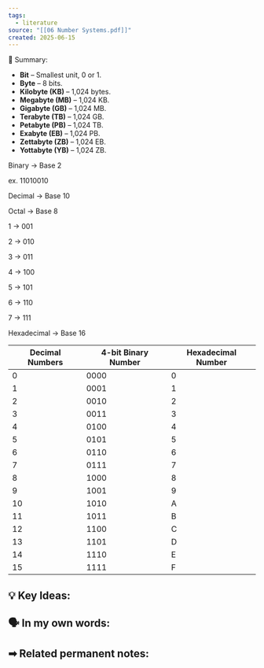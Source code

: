 ```yaml
---
tags:
  - literature
source: "[[06 Number Systems.pdf]]"
created: 2025-06-15
---
```


📖 Summary:
- **Bit** – Smallest unit, 0 or 1.
- **Byte** – 8 bits.
- **Kilobyte (KB)** – 1,024 bytes.
- **Megabyte (MB)** – 1,024 KB.
- **Gigabyte (GB)** – 1,024 MB.
- **Terabyte (TB)** – 1,024 GB.
- **Petabyte (PB)** – 1,024 TB.
- **Exabyte (EB)** – 1,024 PB.
- **Zettabyte (ZB)** – 1,024 EB.
- **Yottabyte (YB)** – 1,024 ZB.

  
Binary → Base 2

ex. 11010010

Decimal → Base 10

Octal → Base 8

1 → 001

2 → 010

3 → 011

4 → 100

5 → 101

6 → 110

7 → 111

  

Hexadecimal → Base 16

| **Decimal Numbers** | **4-bit Binary Number** | **Hexadecimal Number** |
| ------------------- | ----------------------- | ---------------------- |
| 0                   | 0000                    | 0                      |
| 1                   | 0001                    | 1                      |
| 2                   | 0010                    | 2                      |
| 3                   | 0011                    | 3                      |
| 4                   | 0100                    | 4                      |
| 5                   | 0101                    | 5                      |
| 6                   | 0110                    | 6                      |
| 7                   | 0111                    | 7                      |
| 8                   | 1000                    | 8                      |
| 9                   | 1001                    | 9                      |
| 10                  | 1010                    | A                      |
| 11                  | 1011                    | B                      |
| 12                  | 1100                    | C                      |
| 13                  | 1101                    | D                      |
| 14                  | 1110                    | E                      |
| 15                  | 1111                    | F                      |



💡 Key Ideas:
- 

🗣 In my own words:
- 

➡ Related permanent notes:
- 
